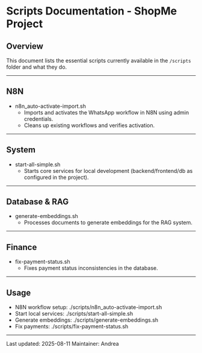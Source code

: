 # Scripts Documentation - ShopMe Project

## Overview
This document lists the essential scripts currently available in the `/scripts` folder and what they do.

---

## N8N

- n8n_auto-activate-import.sh
  - Imports and activates the WhatsApp workflow in N8N using admin credentials.
  - Cleans up existing workflows and verifies activation.

---

## System

- start-all-simple.sh
  - Starts core services for local development (backend/frontend/db as configured in the project).

---

## Database & RAG

- generate-embeddings.sh
  - Processes documents to generate embeddings for the RAG system.

---

## Finance

- fix-payment-status.sh
  - Fixes payment status inconsistencies in the database.

---

## Usage

- N8N workflow setup: ./scripts/n8n_auto-activate-import.sh
- Start local services: ./scripts/start-all-simple.sh
- Generate embeddings: ./scripts/generate-embeddings.sh
- Fix payments: ./scripts/fix-payment-status.sh

---

Last updated: 2025-08-11
Maintainer: Andrea
